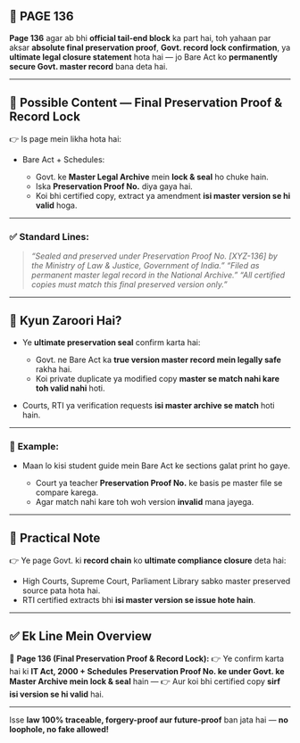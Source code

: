 
## 📄 **PAGE 136**

**Page 136** agar ab bhi **official tail-end block** ka part hai, toh yahaan par aksar **absolute final preservation proof**, **Govt. record lock confirmation**, ya **ultimate legal closure statement** hota hai — jo Bare Act ko **permanently secure Govt. master record** bana deta hai.

---

## 🔹 **Possible Content — Final Preservation Proof & Record Lock**

👉 Is page mein likha hota hai:

* Bare Act + Schedules:

  * Govt. ke **Master Legal Archive** mein **lock & seal** ho chuke hain.
  * Iska **Preservation Proof No.** diya gaya hai.
  * Koi bhi certified copy, extract ya amendment **isi master version se hi valid** hoga.

---

### ✅ **Standard Lines:**

> *“Sealed and preserved under Preservation Proof No. \[XYZ-136] by the Ministry of Law & Justice, Government of India.”*
> *“Filed as permanent master legal record in the National Archive.”*
> *“All certified copies must match this final preserved version only.”*

---

## 🔹 **Kyun Zaroori Hai?**

* Ye **ultimate preservation seal** confirm karta hai:

  * Govt. ne Bare Act ka **true version master record mein legally safe** rakha hai.
  * Koi private duplicate ya modified copy **master se match nahi kare toh valid nahi** hoti.
* Courts, RTI ya verification requests **isi master archive se match** hoti hain.

---

### 🧩 **Example:**

* Maan lo kisi student guide mein Bare Act ke sections galat print ho gaye.

  * Court ya teacher **Preservation Proof No.** ke basis pe master file se compare karega.
  * Agar match nahi kare toh woh version **invalid** mana jayega.

---

## 🔹 **Practical Note**

👉 Ye page Govt. ki **record chain** ko **ultimate compliance closure** deta hai:

* High Courts, Supreme Court, Parliament Library sabko master preserved source pata hota hai.
* RTI certified extracts bhi **isi master version se issue hote hain**.

---

## ✅ **Ek Line Mein Overview**

📌 **Page 136 (Final Preservation Proof & Record Lock):**
👉 Ye confirm karta hai ki **IT Act, 2000 + Schedules** **Preservation Proof No. ke under Govt. ke Master Archive mein lock & seal** hain —
👉 Aur koi bhi certified copy **sirf isi version se hi valid** hai.

---

Isse **law 100% traceable, forgery-proof aur future-proof** ban jata hai — **no loophole, no fake allowed!**
